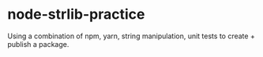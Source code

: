 #  node-strlib-practice
Using a combination of npm, yarn, string manipulation, unit tests to create + publish a package.
